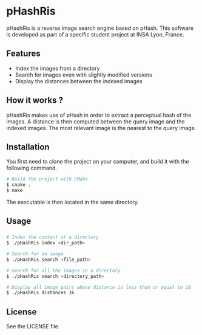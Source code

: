 pHashRis
=======
pHashRis is a reverse image search engine based on pHash. This software is developed as part of a specific student project at INSA Lyon, France.  

Features
--------

- Index the images from a directory
- Search for images even with slightly modified versions
- Display the distances between the indexed images

How it works ?
--------------
pHashRis makes use of pHash in order to extract a perceptual hash of the images. A distance is then computed between the query image and the indexed images. The most relevant image is the nearest to the query image.

Installation
----------------

You first need to clone the project on your computer, and build it with the following command.

```bash
# Build the project with CMake
$ cmake .
$ make
```
The executable is then located in the same directory.

Usage
-----

### 
```bash
# Index the content of a directory
$ ./pHashRis index <dir_path>

# Search for an image
$ ./pHashRis search <file_path>

# Search for all the images in a directory
$ ./pHashRis search <directory_path>

# Display all image pairs whose distance is less than or equal to 16
$ ./pHashRis distances 16
```

License
-------
See the LICENSE file.